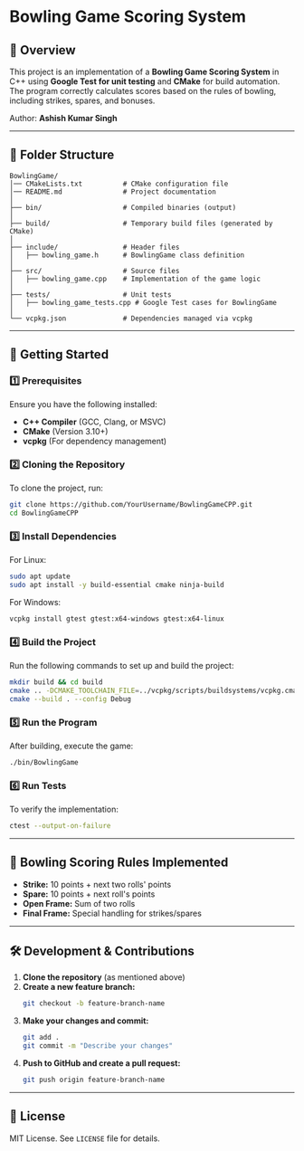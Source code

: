 # Bowling Game Scoring System

## 📌 Overview
This project is an implementation of a **Bowling Game Scoring System** in C++ using **Google Test for unit testing** and **CMake** for build automation. The program correctly calculates scores based on the rules of bowling, including strikes, spares, and bonuses.

Author: **Ashish Kumar Singh**

---

## 📂 Folder Structure
```plaintext
BowlingGame/
│── CMakeLists.txt          # CMake configuration file
│── README.md               # Project documentation
│
├── bin/                    # Compiled binaries (output)
│
├── build/                  # Temporary build files (generated by CMake)
│
├── include/                # Header files
│   ├── bowling_game.h      # BowlingGame class definition
│
├── src/                    # Source files
│   ├── bowling_game.cpp    # Implementation of the game logic
│
├── tests/                  # Unit tests
│   ├── bowling_game_tests.cpp # Google Test cases for BowlingGame
│
└── vcpkg.json              # Dependencies managed via vcpkg
```

---

## 🚀 Getting Started
### 1️⃣ Prerequisites
Ensure you have the following installed:
- **C++ Compiler** (GCC, Clang, or MSVC)
- **CMake** (Version 3.10+)
- **vcpkg** (For dependency management)

### 2️⃣ Cloning the Repository
To clone the project, run:
```sh
git clone https://github.com/YourUsername/BowlingGameCPP.git
cd BowlingGameCPP
```

### 3️⃣ Install Dependencies
For Linux:
```sh
sudo apt update
sudo apt install -y build-essential cmake ninja-build
```
For Windows:
```sh
vcpkg install gtest gtest:x64-windows gtest:x64-linux
```

### 4️⃣ Build the Project
Run the following commands to set up and build the project:
```sh
mkdir build && cd build
cmake .. -DCMAKE_TOOLCHAIN_FILE=../vcpkg/scripts/buildsystems/vcpkg.cmake
cmake --build . --config Debug
```

### 5️⃣ Run the Program
After building, execute the game:
```sh
./bin/BowlingGame
```

### 6️⃣ Run Tests
To verify the implementation:
```sh
ctest --output-on-failure
```

---

## 🎳 Bowling Scoring Rules Implemented
- **Strike:** 10 points + next two rolls' points
- **Spare:** 10 points + next roll's points
- **Open Frame:** Sum of two rolls
- **Final Frame:** Special handling for strikes/spares

---

## 🛠️ Development & Contributions
1. **Clone the repository** (as mentioned above)
2. **Create a new feature branch:**
   ```sh
   git checkout -b feature-branch-name
   ```
3. **Make your changes and commit:**
   ```sh
   git add .
   git commit -m "Describe your changes"
   ```
4. **Push to GitHub and create a pull request:**
   ```sh
   git push origin feature-branch-name
   ```

---

## 📄 License
MIT License. See `LICENSE` file for details.
